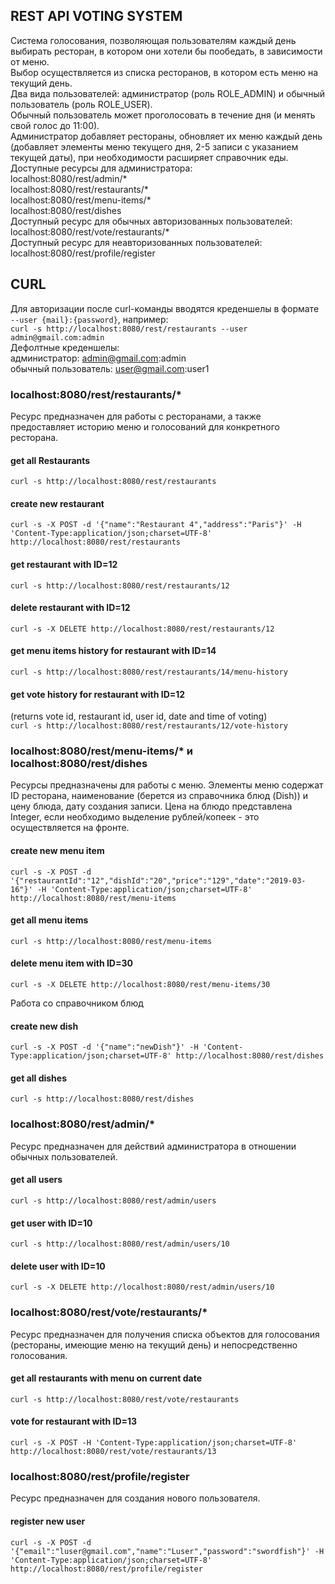 ## REST API VOTING SYSTEM
Система голосования, позволяющая пользователям каждый день выбирать ресторан, в котором они хотели бы пообедать, в зависимости от меню.  
Выбор осуществляется из списка ресторанов, в котором есть меню на текущий день.  
Два вида пользователей: администратор (роль ROLE_ADMIN) и обычный пользователь (роль ROLE_USER).  
Обычный пользователь может проголосовать в течение дня (и менять свой голос до 11:00).  
Администратор добавляет рестораны, обновляет их меню каждый день (добавляет элементы меню текущего дня, 2-5 записи с указанием текущей даты), при необходимости расширяет справочник еды.  
Доступные ресурсы для администратора:  
localhost:8080/rest/admin/*  
localhost:8080/rest/restaurants/*  
localhost:8080/rest/menu-items/*  
localhost:8080/rest/dishes  
Доступный ресурс для обычных авторизованных пользователей:  
localhost:8080/rest/vote/restaurants/*  
Доступный ресурс для неавторизованных пользователей:  
localhost:8080/rest/profile/register  
  
## CURL
Для авторизации после curl-команды вводятся креденшелы в формате `--user {mail}:{password}`, например:  
`curl -s http://localhost:8080/rest/restaurants --user admin@gmail.com:admin`  
Дефолтные креденшелы:  
администратор: admin@gmail.com:admin  
обычный пользователь: user@gmail.com:user1  

### localhost:8080/rest/restaurants/*   
Ресурс предназначен для работы с ресторанами, а также предоставляет историю меню и голосований для конкретного ресторана.  
  
#### get all Restaurants  
`curl -s http://localhost:8080/rest/restaurants`  
#### create new restaurant  
`curl -s -X POST -d '{"name":"Restaurant 4","address":"Paris"}' -H 'Content-Type:application/json;charset=UTF-8' http://localhost:8080/rest/restaurants` 
#### get restaurant with ID=12
`curl -s http://localhost:8080/rest/restaurants/12`
#### delete restaurant with ID=12
`curl -s -X DELETE http://localhost:8080/rest/restaurants/12`  

#### get menu items history for restaurant with ID=14
`curl -s http://localhost:8080/rest/restaurants/14/menu-history`  
#### get vote history for restaurant with ID=12 
(returns vote id, restaurant id, user id, date and time of voting)  
`curl -s http://localhost:8080/rest/restaurants/12/vote-history`

 ### localhost:8080/rest/menu-items/* и localhost:8080/rest/dishes
 Ресурсы предназначены для работы с меню.
 Элементы меню содержат ID ресторана, наименование (берется из справочника блюд (Dish)) и цену блюда, дату создания записи.
 Цена на блюдо представлена Integer, если необходимо выделение рублей/копеек - это осуществляется на фронте.
  #### create new menu item  
 `curl -s -X POST -d '{"restaurantId":"12","dishId":"20","price":"129","date":"2019-03-16"}' -H 'Content-Type:application/json;charset=UTF-8' http://localhost:8080/rest/menu-items`  
 #### get all menu items
 `curl -s http://localhost:8080/rest/menu-items`
 #### delete menu item with ID=30
 `curl -s -X DELETE http://localhost:8080/rest/menu-items/30`   
  
  Работа со справочником блюд
  #### create new dish
 `curl -s -X POST -d '{"name":"newDish"}' -H 'Content-Type:application/json;charset=UTF-8' http://localhost:8080/rest/dishes`  
 #### get all dishes
 `curl -s http://localhost:8080/rest/dishes`  
 
### localhost:8080/rest/admin/*  
Ресурс предназначен для действий администратора в отношении обычных пользователей.  
#### get all users  
`curl -s http://localhost:8080/rest/admin/users`  
#### get user with ID=10   
`curl -s http://localhost:8080/rest/admin/users/10`  

#### delete user with ID=10 
`curl -s -X DELETE http://localhost:8080/rest/admin/users/10`  
### localhost:8080/rest/vote/restaurants/*  
Ресурс предназначен для получения списка объектов для голосования (рестораны, имеющие меню на текущий день) и непосредственно голосования.
#### get all restaurants with menu on current date  
`curl -s http://localhost:8080/rest/vote/restaurants`  
#### vote for restaurant with ID=13 
`curl -s -X POST -H 'Content-Type:application/json;charset=UTF-8' http://localhost:8080/rest/vote/restaurants/13`  
### localhost:8080/rest/profile/register  
Ресурс предназначен для создания нового пользователя.  
#### register new user  
`curl -s -X POST -d '{"email":"luser@gmail.com","name":"Luser","password":"swordfish"}' -H 'Content-Type:application/json;charset=UTF-8' http://localhost:8080/rest/profile/register`